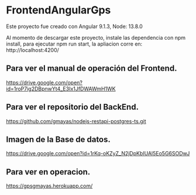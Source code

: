 # FrontendAngularGps

Este proyecto fue creado con Angular 9.1.3, Node: 13.8.0

Al momento de descargar este proyecto, instale las dependencia con npm install, para ejecutar npm run start, la apliacion corre en: http://localhost:4200/


## Para ver el manual de operación del Frontend.

https://drive.google.com/open?id=1roP7ig2DBpnwYt4_E3Ix1JfDWAWmH1WK

## Para ver el repositorio del BackEnd.

https://github.com/gmayas/nodejs-restapi-postgres-ts.git

## Imagen de la Base de datos.

https://drive.google.com/open?id=1rKq-oKZyZ_N2jDpKbIUAl5Eo5G6SODwJ

## Para ver en operacion.

https://gpsgmayas.herokuapp.com/


